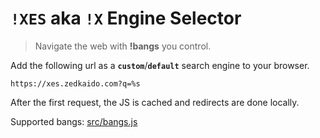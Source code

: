 # `!XES` aka `!X` Engine Selector

> Navigate the web with **!bangs** you control.

Add the following url as a **`custom`**/**`default`** search engine to your browser.

```
https://xes.zedkaido.com?q=%s
```

After the first request, the JS is cached and redirects are done locally.

Supported bangs: [src/bangs.js](https://github.com/zedkaido/xes/blob/master/src/bangs.js)
